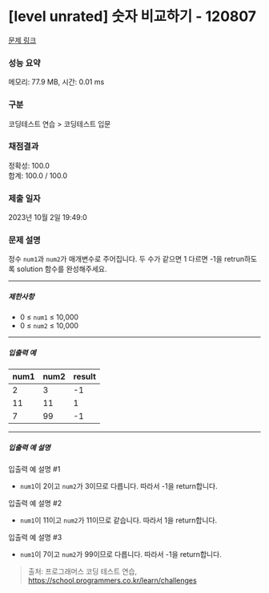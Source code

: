 # [level unrated] 숫자 비교하기 - 120807 

[문제 링크](https://school.programmers.co.kr/learn/courses/30/lessons/120807) 

### 성능 요약

메모리: 77.9 MB, 시간: 0.01 ms

### 구분

코딩테스트 연습 > 코딩테스트 입문

### 채점결과

정확성: 100.0<br/>합계: 100.0 / 100.0

### 제출 일자

2023년 10월 2일 19:49:0

### 문제 설명

<p style="user-select: auto;">정수 <code style="user-select: auto;">num1</code>과 <code style="user-select: auto;">num2</code>가 매개변수로 주어집니다. 두 수가 같으면 1 다르면 -1을 retrun하도록 solution 함수를 완성해주세요.</p>

<hr style="user-select: auto;">

<h5 style="user-select: auto;">제한사항</h5>

<ul style="user-select: auto;">
<li style="user-select: auto;">0 ≤ <code style="user-select: auto;">num1</code> ≤ 10,000</li>
<li style="user-select: auto;">0 ≤ <code style="user-select: auto;">num2</code> ≤ 10,000</li>
</ul>

<hr style="user-select: auto;">

<h5 style="user-select: auto;">입출력 예</h5>
<table class="table" style="user-select: auto;">
        <thead style="user-select: auto;"><tr style="user-select: auto;">
<th style="user-select: auto;">num1</th>
<th style="user-select: auto;">num2</th>
<th style="user-select: auto;">result</th>
</tr>
</thead>
        <tbody style="user-select: auto;"><tr style="user-select: auto;">
<td style="user-select: auto;">2</td>
<td style="user-select: auto;">3</td>
<td style="user-select: auto;">-1</td>
</tr>
<tr style="user-select: auto;">
<td style="user-select: auto;">11</td>
<td style="user-select: auto;">11</td>
<td style="user-select: auto;">1</td>
</tr>
<tr style="user-select: auto;">
<td style="user-select: auto;">7</td>
<td style="user-select: auto;">99</td>
<td style="user-select: auto;">-1</td>
</tr>
</tbody>
      </table>
<hr style="user-select: auto;">

<h5 style="user-select: auto;">입출력 예 설명</h5>

<p style="user-select: auto;">입출력 예 설명 #1</p>

<ul style="user-select: auto;">
<li style="user-select: auto;"><code style="user-select: auto;">num1</code>이 2이고 <code style="user-select: auto;">num2</code>가 3이므로 다릅니다. 따라서 -1을 return합니다.</li>
</ul>

<p style="user-select: auto;">입출력 예 설명 #2</p>

<ul style="user-select: auto;">
<li style="user-select: auto;"><code style="user-select: auto;">num1</code>이 11이고 <code style="user-select: auto;">num2</code>가 11이므로 같습니다. 따라서 1을 return합니다.</li>
</ul>

<p style="user-select: auto;">입출력 예 설명 #3</p>

<ul style="user-select: auto;">
<li style="user-select: auto;"><code style="user-select: auto;">num1</code>이 7이고 <code style="user-select: auto;">num2</code>가 99이므로 다릅니다. 따라서 -1을 return합니다.</li>
</ul>


> 출처: 프로그래머스 코딩 테스트 연습, https://school.programmers.co.kr/learn/challenges